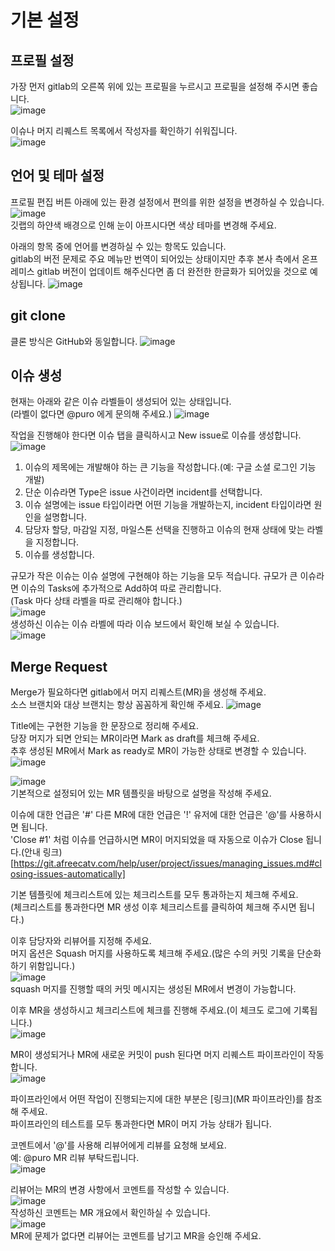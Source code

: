 # 기본 설정
## 프로필 설정
가장 먼저 gitlab의 오른쪽 위에 있는 프로필을 누르시고 프로필을 설정해 주시면 좋습니다.  
![image](uploads/4248272846b4258e4d8fc0983ebbd729/image.png)

이슈나 머지 리퀘스트 목록에서 작성자를 확인하기 쉬워집니다.  
![image](uploads/c2f4c118d98a3696d1af910fe7d795ac/image.png)

## 언어 및 테마 설정
프로필 편집 버튼 아래에 있는 환경 설정에서 편의를 위한 설정을 변경하실 수 있습니다.  
![image](uploads/63026347e66be3d45cbc78d81d064f23/image.png)  
깃랩의 하얀색 배경으로 인해 눈이 아프시다면 색상 테마를 변경해 주세요.

아래의 항목 중에 언어를 변경하실 수 있는 항목도 있습니다.  
gitlab의 버전 문제로 주요 메뉴만 번역이 되어있는 상태이지만 추후 본사 측에서 온프레미스 gitlab 버전이 업데이트 해주신다면 좀 더 완전한 한글화가 되어있을 것으로 예상됩니다.
![image](uploads/d310e0ad59189ad9484a03d1455947c9/image.png)

## git clone
클론 방식은 GitHub와 동일합니다.
![image](uploads/fc7fd51c6fb7cc62f2ee04fb43bd3bf1/image.png)

## 이슈 생성
현재는 아래와 같은 이슈 라벨들이 생성되어 있는 상태입니다.  
(라벨이 없다면 @puro 에게 문의해 주세요.)
![image](uploads/ce4d597739947ef977014b7403cef01e/image.png)  

작업을 진행해야 한다면 이슈 탭을 클릭하시고 New issue로 이슈를 생성합니다.
![image](uploads/81c3eab96feae17b6fb56438efc7a71d/image.png)  
1. 이슈의 제목에는 개발해야 하는 큰 기능을 작성합니다.(예: 구글 소셜 로그인 기능 개발)
2. 단순 이슈라면 Type은 issue 사건이라면 incident를 선택합니다.
3. 이슈 설명에는 issue 타입이라면 어떤 기능을 개발하는지, incident 타입이라면 원인을 설명합니다.
4. 담당자 할당, 마감일 지정, 마일스톤 선택을 진행하고 이슈의 현재 상태에 맞는 라벨을 지정합니다.
5. 이슈를 생성합니다.

규모가 작은 이슈는 이슈 설명에 구현해야 하는 기능을 모두 적습니다.
규모가 큰 이슈라면 이슈의 Tasks에 추가적으로 Add하여 따로 관리합니다.  
(Task 마다 상태 라벨을 따로 관리해야 합니다.)  
![image](uploads/c0985c4a900506a249700b3353bd0705/image.png)  
생성하신 이슈는 이슈 라벨에 따라 이슈 보드에서 확인해 보실 수 있습니다.  
![image](uploads/0141e26623eda0f50b1f12728badc75a/image.png)

## Merge Request
Merge가 필요하다면 gitlab에서 머지 리퀘스트(MR)을 생성해 주세요.  
소스 브랜치와 대상 브랜치는 항상 꼼꼼하게 확인해 주세요. 
![image](uploads/ce7a6c7f99aa0cb4784b936b4278247a/image.png)

Title에는 구현한 기능을 한 문장으로 정리해 주세요.  
당장 머지가 되면 안되는 MR이라면 Mark as draft를 체크해 주세요.  
추후 생성된 MR에서 Mark as ready로 MR이 가능한 상태로 변경할 수 있습니다.  
![image](uploads/ea6285596392e035b77492683df80e57/image.png)  

![image](uploads/f49d63fd6ff7784dd00588b204206065/image.png)  
기본적으로 설정되어 있는 MR 템플릿을 바탕으로 설명을 작성해 주세요.

이슈에 대한 언급은 '#' 다른 MR에 대한 언급은 '!' 유저에 대한 언급은 '@'를 사용하시면 됩니다.  
'Close #1' 처럼 이슈를 언급하시면 MR이 머지되었을 때 자동으로 이슈가 Close 됩니다.(안내 링크)[https://git.afreecatv.com/help/user/project/issues/managing_issues.md#closing-issues-automatically]  

기본 템플릿에 체크리스트에 있는 체크리스트를 모두 통과하는지 체크해 주세요.  
(체크리스트를 통과한다면 MR 생성 이후 체크리스트를 클릭하여 체크해 주시면 됩니다.)

이후 담당자와 리뷰어를 지정해 주세요.  
머지 옵션은 Squash 머지를 사용하도록 체크해 주세요.(많은 수의 커밋 기록을 단순화하기 위함입니다.)  
![image](uploads/dbd6fdf913086cf2446f44745a9ed622/image.png)  
squash 머지를 진행할 때의 커밋 메시지는 생성된 MR에서 변경이 가능합니다.

이후 MR을 생성하시고 체크리스트에 체크를 진행해 주세요.(이 체크도 로그에 기록됩니다.)  
![image](uploads/28311b5d87839adfd7b13afc07a1ccf6/image.png)  

MR이 생성되거나 MR에 새로운 커밋이 push 된다면 머지 리퀘스트 파이프라인이 작동합니다.  
![image](uploads/fd90259bcc563b7068a1c2eb57ebbd0d/image.png)

파이프라인에서 어떤 작업이 진행되는지에 대한 부분은 [링크](MR 파이프라인)를 참조해 주세요.  
파이프라인의 테스트를 모두 통과한다면 MR이 머지 가능 상태가 됩니다.

코멘트에서 '@'를 사용해 리뷰어에게 리뷰를 요청해 보세요.  
예: @puro MR 리뷰 부탁드립니다.  
![image](uploads/f36133c3fbcb6f893a5cb441d14fb5f6/image.png)  

리뷰어는 MR의 변경 사항에서 코멘트를 작성할 수 있습니다.  
![image](uploads/3d5ea9a941ae937a32b7d2091a2c796c/image.png)  
작성하신 코멘트는 MR 개요에서 확인하실 수 있습니다.  
![image](uploads/a9ab83e3af21cebe26b8280725a49de9/image.png)  
MR에 문제가 없다면 리뷰어는 코멘트를 남기고 MR을 승인해 주세요.
